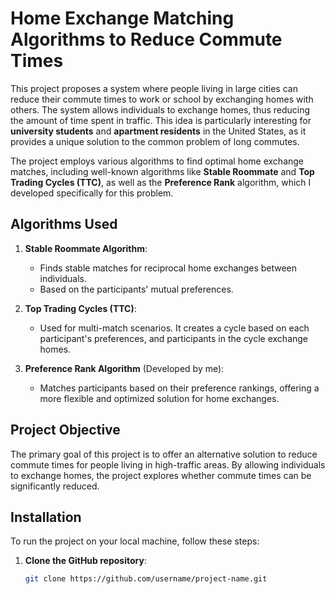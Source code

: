 # Home Exchange Matching Algorithms to Reduce Commute Times

This project proposes a system where people living in large cities can reduce their commute times to work or school by exchanging homes with others. The system allows individuals to exchange homes, thus reducing the amount of time spent in traffic. This idea is particularly interesting for **university students** and **apartment residents** in the United States, as it provides a unique solution to the common problem of long commutes.

The project employs various algorithms to find optimal home exchange matches, including well-known algorithms like **Stable Roommate** and **Top Trading Cycles (TTC)**, as well as the **Preference Rank** algorithm, which I developed specifically for this problem.

## Algorithms Used

1. **Stable Roommate Algorithm**:
   - Finds stable matches for reciprocal home exchanges between individuals.
   - Based on the participants' mutual preferences.

2. **Top Trading Cycles (TTC)**:
   - Used for multi-match scenarios. It creates a cycle based on each participant's preferences, and participants in the cycle exchange homes.

3. **Preference Rank Algorithm** (Developed by me):
   - Matches participants based on their preference rankings, offering a more flexible and optimized solution for home exchanges.

## Project Objective

The primary goal of this project is to offer an alternative solution to reduce commute times for people living in high-traffic areas. By allowing individuals to exchange homes, the project explores whether commute times can be significantly reduced.

## Installation

To run the project on your local machine, follow these steps:

1. **Clone the GitHub repository**:
   ```bash
   git clone https://github.com/username/project-name.git

